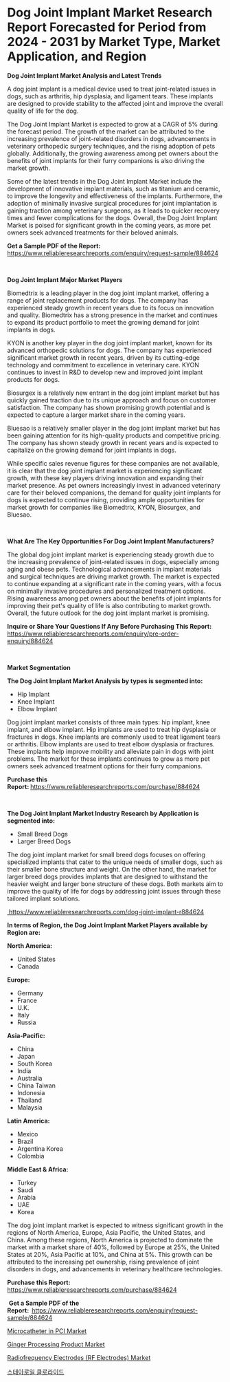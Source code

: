 <p><h1>Dog Joint Implant Market Research Report Forecasted for Period from 2024 -  2031 by Market Type, Market Application, and Region</h1></p><p><strong>Dog Joint Implant Market Analysis and Latest Trends</strong></p>
<p><p>A dog joint implant is a medical device used to treat joint-related issues in dogs, such as arthritis, hip dysplasia, and ligament tears. These implants are designed to provide stability to the affected joint and improve the overall quality of life for the dog. </p><p>The Dog Joint Implant Market is expected to grow at a CAGR of 5% during the forecast period. The growth of the market can be attributed to the increasing prevalence of joint-related disorders in dogs, advancements in veterinary orthopedic surgery techniques, and the rising adoption of pets globally. Additionally, the growing awareness among pet owners about the benefits of joint implants for their furry companions is also driving the market growth.</p><p>Some of the latest trends in the Dog Joint Implant Market include the development of innovative implant materials, such as titanium and ceramic, to improve the longevity and effectiveness of the implants. Furthermore, the adoption of minimally invasive surgical procedures for joint implantation is gaining traction among veterinary surgeons, as it leads to quicker recovery times and fewer complications for the dogs. Overall, the Dog Joint Implant Market is poised for significant growth in the coming years, as more pet owners seek advanced treatments for their beloved animals.</p></p>
<p><strong>Get a Sample PDF of the Report:&nbsp;</strong> <a href="https://www.reliableresearchreports.com/enquiry/request-sample/884624">https://www.reliableresearchreports.com/enquiry/request-sample/884624</a></p>
<p>&nbsp;</p>
<p><strong>Dog Joint Implant Major Market Players</strong></p>
<p><p>Biomedtrix is a leading player in the dog joint implant market, offering a range of joint replacement products for dogs. The company has experienced steady growth in recent years due to its focus on innovation and quality. Biomedtrix has a strong presence in the market and continues to expand its product portfolio to meet the growing demand for joint implants in dogs.</p><p>KYON is another key player in the dog joint implant market, known for its advanced orthopedic solutions for dogs. The company has experienced significant market growth in recent years, driven by its cutting-edge technology and commitment to excellence in veterinary care. KYON continues to invest in R&D to develop new and improved joint implant products for dogs.</p><p>Biosurgex is a relatively new entrant in the dog joint implant market but has quickly gained traction due to its unique approach and focus on customer satisfaction. The company has shown promising growth potential and is expected to capture a larger market share in the coming years.</p><p>Bluesao is a relatively smaller player in the dog joint implant market but has been gaining attention for its high-quality products and competitive pricing. The company has shown steady growth in recent years and is expected to capitalize on the growing demand for joint implants in dogs.</p><p>While specific sales revenue figures for these companies are not available, it is clear that the dog joint implant market is experiencing significant growth, with these key players driving innovation and expanding their market presence. As pet owners increasingly invest in advanced veterinary care for their beloved companions, the demand for quality joint implants for dogs is expected to continue rising, providing ample opportunities for market growth for companies like Biomedtrix, KYON, Biosurgex, and Bluesao.</p></p>
<p>&nbsp;</p>
<p><strong>What Are The Key Opportunities For Dog Joint Implant Manufacturers?</strong></p>
<p><p>The global dog joint implant market is experiencing steady growth due to the increasing prevalence of joint-related issues in dogs, especially among aging and obese pets. Technological advancements in implant materials and surgical techniques are driving market growth. The market is expected to continue expanding at a significant rate in the coming years, with a focus on minimally invasive procedures and personalized treatment options. Rising awareness among pet owners about the benefits of joint implants for improving their pet's quality of life is also contributing to market growth. Overall, the future outlook for the dog joint implant market is promising.</p></p>
<p><strong>Inquire or Share Your Questions If Any Before Purchasing This Report:</strong> <a href="https://www.reliableresearchreports.com/enquiry/pre-order-enquiry/884624">https://www.reliableresearchreports.com/enquiry/pre-order-enquiry/884624</a></p>
<p>&nbsp;</p>
<p><strong>Market Segmentation</strong></p>
<p><strong>The Dog Joint Implant Market Analysis by types is segmented into:</strong></p>
<p><ul><li>Hip Implant</li><li>Knee Implant</li><li>Elbow Implant</li></ul></p>
<p><p>Dog joint implant market consists of three main types: hip implant, knee implant, and elbow implant. Hip implants are used to treat hip dysplasia or fractures in dogs. Knee implants are commonly used to treat ligament tears or arthritis. Elbow implants are used to treat elbow dysplasia or fractures. These implants help improve mobility and alleviate pain in dogs with joint problems. The market for these implants continues to grow as more pet owners seek advanced treatment options for their furry companions.</p></p>
<p><strong>Purchase this Report:&nbsp;</strong><a href="https://www.reliableresearchreports.com/purchase/884624">https://www.reliableresearchreports.com/purchase/884624</a></p>
<p>&nbsp;</p>
<p><strong>The Dog Joint Implant Market Industry Research by Application is segmented into:</strong></p>
<p><ul><li>Small Breed Dogs</li><li>Larger Breed Dogs</li></ul></p>
<p><p>The dog joint implant market for small breed dogs focuses on offering specialized implants that cater to the unique needs of smaller dogs, such as their smaller bone structure and weight. On the other hand, the market for larger breed dogs provides implants that are designed to withstand the heavier weight and larger bone structure of these dogs. Both markets aim to improve the quality of life for dogs by addressing joint issues through these tailored implant solutions.</p></p>
<p><a href="https://www.reliableresearchreports.com/dog-joint-implant-r884624">&nbsp;https://www.reliableresearchreports.com/dog-joint-implant-r884624</a></p>
<p><strong>In terms of Region, the Dog Joint Implant Market Players available by Region are:</strong></p>
<p>
    <p> <strong> North America: </strong>
        <ul>
            <li>United States</li>
            <li>Canada</li>
        </ul>
        </p> 
    <p> <strong> Europe: </strong>
        <ul>
            <li>Germany</li>
            <li>France</li>
            <li>U.K.</li>
            <li>Italy</li>
            <li>Russia</li>
        </ul>
        </p> 
    <p> <strong> Asia-Pacific: </strong>
        <ul>
            <li>China</li>
            <li>Japan</li>
            <li>South Korea</li>
            <li>India</li>
            <li>Australia</li>
            <li>China Taiwan</li>
            <li>Indonesia</li>
            <li>Thailand</li>
            <li>Malaysia</li>
        </ul>
        </p> 
    <p> <strong> Latin America: </strong>
        <ul>
            <li>Mexico</li>
            <li>Brazil</li>
            <li>Argentina Korea</li>
            <li>Colombia</li>
        </ul>
        </p> 
    <p> <strong> Middle East & Africa: </strong>
        <ul>
            <li>Turkey</li>
            <li>Saudi</li>
            <li>Arabia</li>
            <li>UAE</li>
            <li>Korea</li>
        </ul>
    </p>
    </p>
<p><p>The dog joint implant market is expected to witness significant growth in the regions of North America, Europe, Asia Pacific, the United States, and China. Among these regions, North America is projected to dominate the market with a market share of 40%, followed by Europe at 25%, the United States at 20%, Asia Pacific at 10%, and China at 5%. This growth can be attributed to the increasing pet ownership, rising prevalence of joint disorders in dogs, and advancements in veterinary healthcare technologies.</p></p>
<p><strong>Purchase this Report: </strong><a href="https://www.reliableresearchreports.com/purchase/884624">https://www.reliableresearchreports.com/purchase/884624</a></p>
<p>&nbsp;<strong>Get a Sample PDF of the Report:&nbsp;&nbsp;</strong><a href="https://www.reliableresearchreports.com/enquiry/request-sample/884624">https://www.reliableresearchreports.com/enquiry/request-sample/884624</a></p>
<p><strong></strong></p>
<p><p><a href="https://github.com/kosella/Market-Research-Report-List-3/blob/main/microcatheter-in-pci-market.md">Microcatheter in PCI Market</a></p><p><a href="https://issuu.com/reportprime-2/docs/ginger-processing-product-market-size-2030.pptx">Ginger Processing Product Market</a></p><p><a href="https://github.com/kufem1/Market-Research-Report-List-2/blob/main/radiofrequency-electrodes-rf-electrodes-market.md">Radiofrequency Electrodes (RF Electrodes) Market</a></p><p><a href="https://github.com/chupp85/Market-Research-Report-List-1/blob/main/105780746383.md">스테아로일 클로라이드</a></p></p>